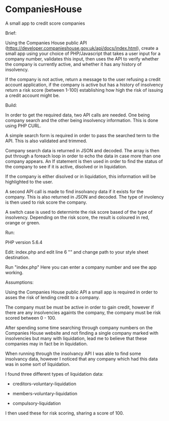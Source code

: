 # CompaniesHouse

A small app to credit score companies


Brief: 

Using the Companies House public API (https://developer.companieshouse.gov.uk/api/docs/index.html), create a small app using your choice of PHP/Javascript that takes a user input for a company number, validates this input, then uses the API to verify whether the company is currently active, and whether it has any history of insolvency.

If the company is not active, return a message to the user refusing a credit account application, if the company is active but has a history of insolvency return a risk score (between 1-100) establishing how high the risk of issuing a credit account might be.


Build: 

In order to get the required data, two API calls are needed. One being company search and the other being insolvency information. This is done using PHP CURL. 

A simple search form is required in order to pass the searched term to the API. This is also validated and trimmed.  

Company search data is returned in JSON and decoded. The array is then put through a foreach loop in order to echo the data in case more than one company appears. An If statement is then used in order to find the status of the company to see if it is active, disolved or in liquidation. 

If the company is either disolved or in liquidation, this information will be highlighted to the user. 

A second API call is made to find insolvancy data if it exists for the company. This is also returned in JSON and decoded. The type of involency is then used to risk score the company. 

A switch case is used to determinte the risk score based of the type of insolvency. Depending on the risk score, the result is coloured in red, orange or green. 


Run: 

PHP version 5.6.4

Edit: index.php and edit line 6 "<link rel="stylesheet" type="text/css" href="/companieshouse/style.css">" and change path to your style sheet destination. 

Run "index.php" Here you can enter a company number and see the app working. 


Assumptions: 

Using the Companies House public API a small app is required in order to asses the risk of lending credit to a company. 

The company must be must be active in order to gain credit, however if there are any insolvencies againts the company, the company must be risk scored between 0 - 100. 

After spending some time searching through company numbers on the Companies House website and not finding a single company marked with insolvencies but many with liquidation, lead me to believe that these companies may in fact be in liquidation. 

When running through the insolvancy API I was able to find some insolvancy data, however I noticed that any company which had this data was in some sort of liquidation.

I found three different types of liquidation data: 

 - creditors-voluntary-liquidation

 - members-voluntary-liquidation

 - compulsory-liquidation
 
 I then used these for risk scoring, sharing a score of 100. 
 
 